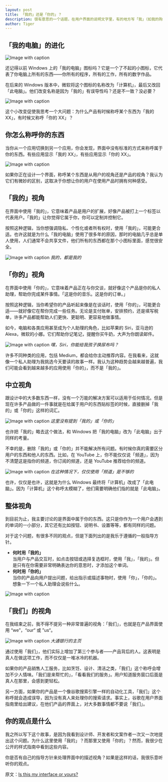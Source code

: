 ```yaml
---
layout: post
title: 「我的」还是「你的」？
description: 很有意思的一个话题，在用户界面的说明文字里，有的地方写「我」（如我的购物车、我的订单），有的地方写「你」（如能帮助你吗），有的地方「你」「我」都不用（如电脑、频道）。到底怎么用才合理？
author: Tiger
---
```


## 「我的电脑」的进化

![](../images/2018-08-18/1.1.png "Image with caption")

还记得以前 Windows 上的「我的电脑」图标吗？它是一个了不起的小图标，它代表了你电脑上所有的东西——你所有的程序，所有的工作，所有的数字作品。

在后来的 Windows 版本中，微软将这个图标的名称改为「计算机」，最后又改回「此电脑」。他们改变名称是因为「我的」有误导性吗？还是不一致？没必要？

![](../images/2018-08-18/1.2.png "Image with caption")

这个小改变促使我思考一个大问题：为什么产品有时候称呼某个东西为「我的 XX」，有时候又称呼「你的 XX」？

## 你怎么称呼你的东西

当你从一个应用切换到另一个应用，你会发现，界面中没有标准的方式来称呼属于你的东西。有些应用显示「我的 XX」，有些应用显示「你的 XX」。

![](../images/2018-08-18/2.1.png "Image with caption")

如果你正在设计一个界面，称呼某个东西是从用户的视角还是产品的视角？我认为它们有微妙的区别，这取决于你想让你的用户在使用产品时拥有何种感受。

## 「我的」视角

在界面中使用「我的」，它意味着产品是用户的扩展，好像产品被打上一个标签以代表用户。「我的」让你觉得它属于你，你可以定制并控制它。

按照这种逻辑，当你想强调隐私、个性化或者所有权时，使用「我的」，可能更合适。也许这就是为什么「我的电脑」使用了很多年的原因，那时的电脑几乎总是单人使用，人们通常不会共享文件，他们所有的东西都在那个小图标里面，感觉很安全。

![](../images/2018-08-18/3.1.png "Image with caption")
_我的，都是我的_

## 「你的」视角

在界面中使用「你的」，它意味着产品正在与你交谈，就好像这个产品是你的私人助理，帮助你完成某件事情。「这是你的音乐。这是你的订单。」

按照这种逻辑，当你希望你的产品听起来像是在谈话时，使用「你的」，可能更合适——就好像它在帮你完成一些任务。无论是支付账单，安排预约，还是填写税单，许多产品都能帮助人们更快、更聪明、更容易地做事情。

如今，电脑和各类应用甚至成为个人助理的角色，比如苹果的 Siri，亚马逊的 Alexa，微软的小娜。它们帮助你记笔记，提醒你买牛奶，大声为你朗读邮件。

![](../images/2018-08-18/4.1.png "Image with caption")
_嘿，Siri，你能给我孩子换尿布吗？_

许多不同种类的应用，包括 Medium，都会给你主动推荐内容。在我看来，这就像一个私人助理为我挑选今天要读的故事一样。我认为这种趋势会越来越普遍，我们可能会看到越来越多的应用使用「你的」，而不是「我的」。

## 中立视角

跟设计中的大多数东西一样，没有一个万能的解决方案可以适用于任何情况。但是现在许多产品做的一件事就是在给属于用户的东西贴标签的时候，直接删掉「我的」或「你的」这样的词汇。

![](../images/2018-08-18/5.1.png "Image with caption")
_这里没有提到「我的」或「你的」_

也许把「我的」略去这个做法，和 Windows 把「我的电脑」改为「此电脑」出于同样的考量。

不幸的是，删除「我的」或「你的」并不能解决所有问题。有时候你真的需要区分用户的东西和他人的东西。比如，在 YouTube 上，你不能仅仅说「频道」，因为不清楚这是指你的频道，你订阅的频道，还是 YouTube 推荐给你的频道。

![](../images/2018-08-18/5.2.png "Image with caption")
_在这种情况下，仅仅使用「频道」是不够的_

也许，仅仅是也许，这就是为什么 Windows 最终将「计算机」改成了「此电脑」。因为「计算机」这个称呼太模糊了，他们需要明确他们指的就是「此电脑」。

## 整体视角

到目前为止，我主要讨论的是界面中属于你的东西。这只是你作为一个用户会遇到的单词的一小部分，其它还有比如按钮、说明书、设置等等，都有同样的问题。

对于这个问题，有很多不同的观点，但是下面列出的是我乐于遵循的一般指导方针。

- **何时用「我的」**  
  当用户与产品交互时，如点击按钮或选择复选框时，使用「我」，「我的」。但是只有在你需要非常明确表达你的意思时，才添加这个单词。
- **何时用「你的」**  
  当你的产品向用户提出问题，给出指示或描述事物时，使用「你」，「你的」。想象一下一个私人助理会说些什么。

![](../images/2018-08-18/6.1.png "Image with caption")

## 「我们」的视角

在我结束之前，我不得不提另一种非常普遍的视角：「我们」，也就是在产品界面使用 “we”，“our“ 或 ”us“。

![](../images/2018-08-18/7.1.png "Image with caption")
_大通银行的主页_

通过使用「我们」，他们实际上增加了第三个参与者——产品背后的人。这表明是真人在做这项工作，而不仅仅是一堆冰冷的机器。

如果你的产品销售人工服务，比如烹饪、设计、清洁之类，「我们」这个称呼会增加不少人情味。「我们是来帮忙的」，「看看我们的服务」。用户知道服务窗口后面是真人在那里，会感到更轻松。

另一方面，如果你的产品是一个像谷歌搜索引擎一样的自动化工具，「我们」这个称呼就会造成误导，因为没有真人来处理你的搜索请求。事实上，谷歌在用户界面指南里给出建议，在他们产品的界面上，对大多数事情都不要说「我们」。

## 你的观点是什么

我之所以写下这个故事，是因为我看到设计师、开发者和文案作者一次又一次地提出这个问题。为什么这里使用「我的」？而那里又使用「你的」？然而，我很少在公开的样式指南中看到这些内容。

你是否有自己的指导方针来处理界面中的描述视角？如果是这样的话，我很乐意听听你的观点。

原文：[Is this my interface or yours?](https://medium.com/@jsaito/is-this-my-interface-or-yours-b09a7a795256)
